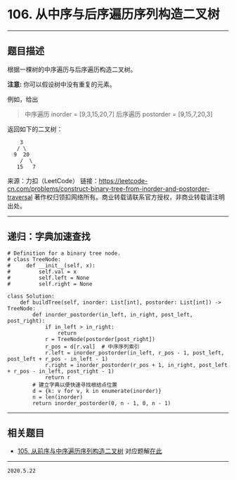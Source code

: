 # 106. 从中序与后序遍历序列构造二叉树

---

## 题目描述

根据一棵树的中序遍历与后序遍历构造二叉树。

**注意:**
你可以假设树中没有重复的元素。

例如，给出

> 中序遍历 inorder = [9,3,15,20,7]
> 后序遍历 postorder = [9,15,7,20,3]

返回如下的二叉树：
```
    3
   / \
  9  20
    /  \
   15   7
```

来源：力扣（LeetCode）
链接：https://leetcode-cn.com/problems/construct-binary-tree-from-inorder-and-postorder-traversal
著作权归领扣网络所有。商业转载请联系官方授权，非商业转载请注明出处。

---

## 递归：字典加速查找

```python3
# Definition for a binary tree node.
# class TreeNode:
#     def __init__(self, x):
#         self.val = x
#         self.left = None
#         self.right = None

class Solution:
    def buildTree(self, inorder: List[int], postorder: List[int]) -> TreeNode:
        def inorder_postorder(in_left, in_right, post_left, post_right):
            if in_left > in_right:
                return
            r = TreeNode(postorder[post_right])
            r_pos = d[r.val]  # 中序序列索引
            r.left = inorder_postorder(in_left, r_pos - 1, post_left, post_left + r_pos - in_left - 1)
            r.right = inorder_postorder(r_pos + 1, in_right, post_left + r_pos - in_left, post_right - 1)
            return r
        # 建立字典以便快速寻找根结点位置
        d = {k: v for v, k in enumerate(inorder)}
        n = len(inorder)
        return inorder_postorder(0, n - 1, 0, n - 1)
```

---

## 相关题目

- [105. 从前序与中序遍历序列构造二叉树](https://leetcode-cn.com/problems/construct-binary-tree-from-preorder-and-inorder-traversal/)
对应题解[在此](https://leetcode-cn.com/problems/construct-binary-tree-from-preorder-and-inorder-traversal/solution/python-3di-gui-by-jpch89-3/)

---

`2020.5.22`
